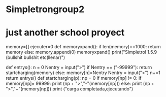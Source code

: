   # Simpletrongroup2
  # just another school proyect 
memory=[]
ejecuter=0 
def memoryxpand():
	if len(memory)==1000:
		return memory
	else:
		memory.append(0)
memoryxpand()
print("Simpletrol 1.5.9 (bullshit bullshit etc(llenar)")

def entrys():
	n = 0 
	Nentry = input(">")
	if Nentry == ("-99999"):
		return startcharging(memory)
	else:
		memory[n]=Nentry
		Nentry = input(">")
		n+=1
		return entrys()
def startcharging(p):
	np = 0
	if memory[np] != 0:
		if memory[np]= 99999:
			print (np + ">","-"(memory[np]))
		else:
			print (np + ">","+"(memory[np]))
	print ("carga completada,ejecutando")
		
